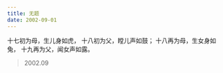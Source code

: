 ```yaml
---
title: 无题
date: 2002-09-01
---
```


十七初为母，生儿身如虎，<!--more-->
十八初为父，瞠儿声如鼓；
十八再为母，生女身如兔，
十九再为父，闻女声如露。

> 2002.09